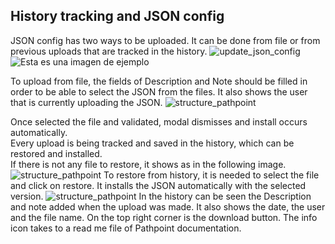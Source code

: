 ## History tracking and JSON config 

JSON config has two ways to be uploaded. It can be done from file or from previous uploads that are tracked in the history. 
![update_json_config](json_config1.png)
![Esta es una imagen de ejemplo](https://ejemplo.com/imagen.jpg)
 
To upload from file, the fields of Description and Note should be filled in order to be able to select the JSON from the files. It also shows the user that is currently uploading the JSON.
![structure_pathpoint](json_confug2.png)
 
Once selected the file and validated, modal dismisses and install occurs automatically. <br>
Every upload is being tracked and saved in the history, which can be restored and installed. <br> 
If there is not any file to restore, it shows as in the following image. <br>
![structure_pathpoint](json_confug3.png) 
To restore from history, it is needed to select the file and click on restore. It installs the JSON automatically with the selected version. 
![structure_pathpoint](json_confug4.png) 
In the history can be seen the Description and note added when the upload was made. It also shows the date, the user and the file name. On the top right corner is the download button. 
The info icon takes to a read me file of Pathpoint documentation. 
 
